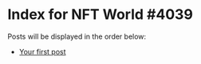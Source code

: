 # Index for NFT World #4039
Posts will be displayed in the order below:

- [Your first post](./001-first.md)

